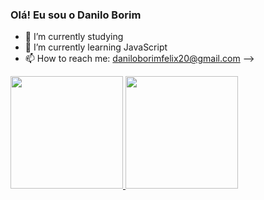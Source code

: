 ### Olá! Eu sou o Danilo Borim

- 🔭 I’m currently studying
- 🌱 I’m currently learning JavaScript
- 📫 How to reach me: daniloborimfelix20@gmail.com
-->


<div>
<a href="https://beacons.ai/DaniloBFS">
<img height="180em" src="https://github-readme-stats.vercel.app/api?username=DaniloBFS&show_icons=true&theme=dracula&include_all_commits=true&count_private=true"/>
 <img height="180em" src="https://github-readme-stats.vercel.app/api/top-langs/?username=DaniloBFS&layout=compact&langs_counts=16&theme=dracula"/>
</div>

